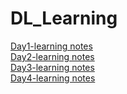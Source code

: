 # DL_Learning
[Day1-learning notes](dl_note_day1.md)  
[Day2-learning notes](dl_note_day2.md)  
[Day3-learning notes](dl_note_day3.md)  
[Day4-learning notes](dl_note_day4.md)  